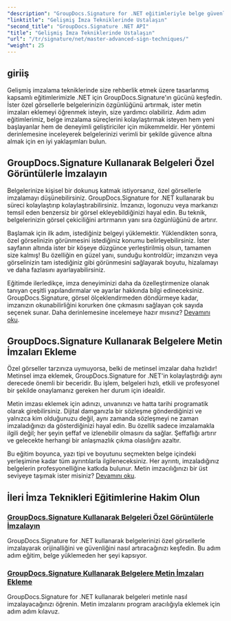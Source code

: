 ```yaml
---
"description": "GroupDocs.Signature for .NET eğitimleriyle belge güvenliğinizi artırın. Özel görsellerden metin imzalarına kadar gelişmiş imza tekniklerini öğrenin."
"linktitle": "Gelişmiş İmza Tekniklerinde Ustalaşın"
"second_title": "GroupDocs.Signature .NET API"
"title": "Gelişmiş İmza Tekniklerinde Ustalaşın"
"url": "/tr/signature/net/master-advanced-sign-techniques/"
"weight": 25
---
```


## giriiş

Gelişmiş imzalama tekniklerinde size rehberlik etmek üzere tasarlanmış kapsamlı eğitimlerimizle .NET için GroupDocs.Signature'ın gücünü keşfedin. İster özel görsellerle belgelerinizin özgünlüğünü artırmak, ister metin imzaları eklemeyi öğrenmek isteyin, size yardımcı olabiliriz. Adım adım eğitimlerimiz, belge imzalama süreçlerini kolaylaştırmak isteyen hem yeni başlayanlar hem de deneyimli geliştiriciler için mükemmeldir. Her yöntemi derinlemesine inceleyerek belgelerinizi verimli bir şekilde güvence altına almak için en iyi yaklaşımları bulun. 

## GroupDocs.Signature Kullanarak Belgeleri Özel Görüntülerle İmzalayın
Belgelerinize kişisel bir dokunuş katmak istiyorsanız, özel görsellerle imzalamayı düşünebilirsiniz. GroupDocs.Signature for .NET kullanarak bu süreci kolaylaştırıp kolaylaştırabilirsiniz. İmzanızı, logonuzu veya markanızı temsil eden benzersiz bir görsel ekleyebildiğinizi hayal edin. Bu teknik, belgelerinizin görsel çekiciliğini artırmanın yanı sıra özgünlüğünü de artırır.

Başlamak için ilk adım, istediğiniz belgeyi yüklemektir. Yüklendikten sonra, özel görselinizin görünmesini istediğiniz konumu belirleyebilirsiniz. İster sayfanın altında ister bir köşeye düzgünce yerleştirilmiş olsun, tamamen size kalmış! Bu özelliğin en güzel yanı, sunduğu kontroldür; imzanızın veya görselinizin tam istediğiniz gibi görünmesini sağlayarak boyutu, hizalamayı ve daha fazlasını ayarlayabilirsiniz.

Eğitimde ilerledikçe, imza deneyiminizi daha da özelleştirmenize olanak tanıyan çeşitli yapılandırmalar ve ayarlar hakkında bilgi edineceksiniz. GroupDocs.Signature, görsel ölçeklendirmeden döndürmeye kadar, imzanızın okunabilirliğini korurken öne çıkmasını sağlayan çok sayıda seçenek sunar. Daha derinlemesine incelemeye hazır mısınız? [Devamını oku](./sign-documents-with-custom-image/).

## GroupDocs.Signature Kullanarak Belgelere Metin İmzaları Ekleme
Özel görseller tarzınıza uymuyorsa, belki de metinsel imzalar daha hızlıdır! Metinsel imza eklemek, GroupDocs.Signature for .NET'in kolaylaştırdığı aynı derecede önemli bir beceridir. Bu işlem, belgeleri hızlı, etkili ve profesyonel bir şekilde onaylamanız gereken her durum için idealdir.

Metin imzası eklemek için adınızı, unvanınızı ve hatta tarihi programatik olarak girebilirsiniz. Dijital damganızla bir sözleşme gönderdiğinizi ve yalnızca kim olduğunuzu değil, aynı zamanda sözleşmeyi ne zaman imzaladığınızı da gösterdiğinizi hayal edin. Bu özellik sadece imzalamakla ilgili değil; her şeyin şeffaf ve izlenebilir olmasını da sağlar. Şeffaflığı artırır ve gelecekte herhangi bir anlaşmazlık çıkma olasılığını azaltır.

Bu eğitim boyunca, yazı tipi ve boyutunu seçmekten belge içindeki yerleşimine kadar tüm ayrıntılarla ilgileneceksiniz. Her ayrıntı, imzaladığınız belgelerin profesyonelliğine katkıda bulunur. Metin imzacılığınızı bir üst seviyeye taşımak ister misiniz? [Devamını oku](./add-text-signatures-to-documents/).

## İleri İmza Teknikleri Eğitimlerine Hakim Olun
### [GroupDocs.Signature Kullanarak Belgeleri Özel Görüntülerle İmzalayın](./sign-documents-with-custom-image/)
GroupDocs.Signature for .NET kullanarak belgelerinizi özel görsellerle imzalayarak orijinalliğini ve güvenliğini nasıl artıracağınızı keşfedin. Bu adım adım eğitim, belge yüklemeden her şeyi kapsıyor.
### [GroupDocs.Signature Kullanarak Belgelere Metin İmzaları Ekleme](./add-text-signatures-to-documents/)
GroupDocs.Signature for .NET kullanarak belgeleri metinle nasıl imzalayacağınızı öğrenin. Metin imzalarını program aracılığıyla eklemek için adım adım kılavuz.